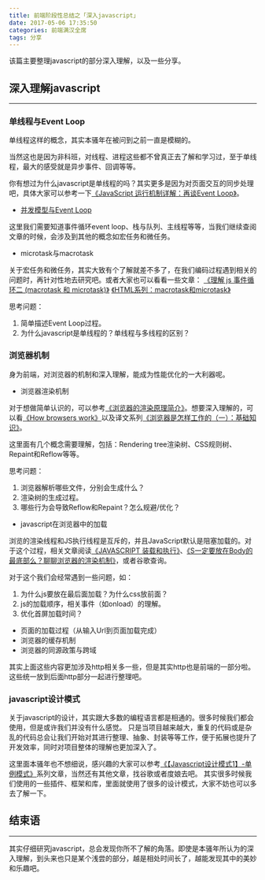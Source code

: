 ```yaml
---
title: 前端阶段性总结之「深入javascript」
date: 2017-05-06 17:35:50
categories: 前端满汉全席
tags: 分享
---
```

该篇主要整理javascript的部分深入理解，以及一些分享。
<!--more-->

## 深入理解javascript
---
### 单线程与Event Loop
单线程这样的概念，其实本骚年在被问到之前一直是模糊的。

当然这也是因为非科班，对线程、进程这些都不曾真正去了解和学习过，至于单线程，最大的感受就是异步事件、回调等等。

你有想过为什么javascript是单线程的吗？其实更多是因为对页面交互的同步处理吧，具体大家可以参考一下[《JavaScript 运行机制详解：再谈Event Loop》](http://www.ruanyifeng.com/blog/2014/10/event-loop.html)。

- [并发模型与Event Loop](https://developer.mozilla.org/zh-CN/docs/Web/JavaScript/EventLoop)

这里我们需要知道事件循环event loop、栈与队列、主线程等等，当我们继续查阅文章的时候，会涉及到其他的概念如宏任务和微任务。

- microtask与macrotask

关于宏任务和微任务，其实大致有个了解就差不多了，在我们编码过程遇到相关的问题时，再针对性地去研究吧。或者大家也可以看看一些文章：
[《理解 js 事件循环二 (macrotask 和 microtask)》](https://juejin.im/entry/58332d560ce46300610e4bad)
[《HTML系列：macrotask和microtask》](https://zhuanlan.zhihu.com/p/24460769)

思考问题：
1. 简单描述Event Loop过程。
2. 为什么javascript是单线程的？单线程与多线程的区别？

### 浏览器机制
身为前端，对浏览器的机制和深入理解，能成为性能优化的一大利器呢。

- 浏览器渲染机制

对于想做简单认识的，可以参考[《浏览器的渲染原理简介》](http://coolshell.cn/articles/9666.html)。想要深入理解的，可以看[《How browsers work》](http://taligarsiel.com/Projects/howbrowserswork1.htm)以及译文系列[《浏览器是怎样工作的（一）：基础知识》](http://ued.ctrip.com/blog/how-browsers-work-i-basic-knowledge.html)。

这里面有几个概念需要理解，包括：Rendering tree渲染树、CSS规则树、Repaint和Reflow等等。

思考问题：
1. 浏览器解析哪些文件，分别会生成什么？
2. 渲染树的生成过程。
3. 哪些行为会导致Reflow和Repaint？怎么规避/优化？

- javascript在浏览器中的加载

浏览的渲染线程和JS执行线程是互斥的，并且JavaScript默认是阻塞加载的。对于这个过程，相关文章阅读[《JAVASCRIPT 装载和执行》](http://coolshell.cn/articles/9749.html#jtss-tsina)、[《S一定要放在Body的最底部么？聊聊浏览器的渲染机制》](http://delai.me/code/js-and-performance/)，或者谷歌查询。

对于这个我们会经常遇到一些问题，如：
1. 为什么js要放在最后面加载？为什么css放前面？
2. js的加载顺序，相关事件（如onload）的理解。
3. 优化首屏加载时间？

- 页面的加载过程（从输入Url到页面加载完成）
- 浏览器的缓存机制
- 浏览器的同源政策与跨域

其实上面这些内容更加涉及http相关多一些，但是其实http也是前端的一部分啦。这些统一放到后面http部分一起进行整理吧。

### javascript设计模式
关于javascript的设计，其实跟大多数的编程语言都是相通的。很多时候我们都会使用，但是或许我们并没有什么感觉。
只是当项目越来越大，重复的代码或是杂乱的代码总会让我们开始对其进行整理、抽象、封装等等工作，便于拓展也提升了开发效率，同时对项目整体的理解也更加深入了。

这里面本骚年也不想细说，感兴趣的大家可以参考[《【Javascript设计模式1】-单例模式》](http://www.alloyteam.com/2012/10/common-javascript-design-patterns/)系列文章，当然还有其他文章，找谷歌或者度娘去吧。
其实很多时候我们使用的一些插件、框架和库，里面就使用了很多的设计模式，大家不妨也可以多去了解一下。

## 结束语
-----
其实仔细研究javascript，总会发现你所不了解的角落。即使是本骚年所认为的深入理解，到头来也只是某个浅尝的部分，越是相处时间长了，越能发现其中的美妙和乐趣吧。